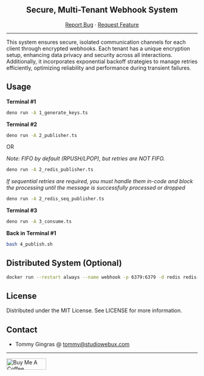 <div align="center">

<h2>Secure, Multi-Tenant Webhook System</h2>

<p align="center">
  <a href="https://github.com/studiowebux/webhook/issues">Report Bug</a>
  ·
  <a href="https://github.com/studiowebux/webhook/issues">Request Feature</a>
</p>
</div>

---

This system ensures secure, isolated communication channels for each client through encrypted webhooks. Each tenant has a unique encryption setup, enhancing data privacy and security across all interactions. Additionally, it incorporates exponential backoff strategies to manage retries efficiently, optimizing reliability and performance during transient failures.

## Usage

**Terminal #1**

```bash
deno run -A 1_generate_keys.ts
```

**Terminal #2**

```bash
deno run -A 2_publisher.ts
```

OR

*Note: FIFO by default (RPUSH/LPOP), but retries are NOT FIFO.*

```bash
deno run -A 2_redis_publisher.ts
```

*If sequential retries are required, you must handle them in-code and block the processing until the message is successfully processed or dropped*

```bash
deno run -A 2_redis_seq_publisher.ts
```

**Terminal #3**

```bash
deno run -A 3_consume.ts
```

**Back in Terminal #1**

```bash
bash 4_publish.sh
```

## Distributed System (Optional)

```bash
docker run --restart always --name webhook -p 6379:6379 -d redis redis-server --save 60 1 --loglevel warning
```

## License

Distributed under the MIT License. See LICENSE for more information.

## Contact

- Tommy Gingras @ tommy@studiowebux.com

---

<a href="https://www.buymeacoffee.com/studiowebux" target="_blank"
        ><img
          src="https://cdn.buymeacoffee.com/buttons/v2/default-yellow.png"
          alt="Buy Me A Coffee"
          style="height: 30px !important; width: 105px !important"
      /></a>

